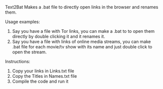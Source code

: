 Text2Bat
Makes a .bat file to directly open links in the browser and renames them.

Usage examples:
1. Say you have a file with Tor links, you can make a .bat to to open them directly by double clicking it and it renames it.
2. Say you have a file with links of online media streams, you can make .bat file for each movie/tv show with its name and just double click to open the stream.

Instructions:
1. Copy your links in Links.txt file
2. Copy the Titles in Names.txt file
3. Compile the code and run it